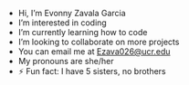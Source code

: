 -  Hi, I’m Evonny Zavala Garcia
-  I’m interested in coding 
-  I’m currently learning how to code
-  I’m looking to collaborate on more projects
- You can email me at Ezava026@ucr.edu
- My pronouns are she/her
- ⚡ Fun fact: I have 5 sisters, no brothers

<!---
Ezava026/Ezava026 is a ✨ special ✨ repository because its `README.md` (this file) appears on your GitHub profile.
You can click the Preview link to take a look at your changes.
--->

